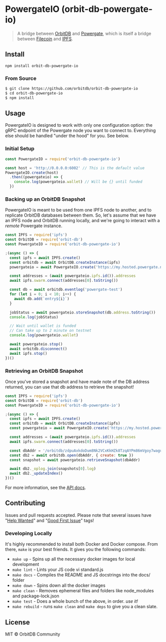 # PowergateIO (orbit-db-powergate-io)

> A bridge between [OrbitDB](https://github.com/orbitdb/orbit-db) and [Powergate](https://docs.textile.io/powergate/), which is itself a bridge between [Filecoin](https://filecoin.io) and [IPFS](https://ipfs.io/).

## Install

`npm install orbit-db-powergate-io`

### From Source

```bash
$ git clone https://github.com/orbitdb/orbit-db-powergate-io
$ cd orbit-db-powergate-io
$ npm install
```

## Usage

PowergateIO is designed to work with only one configuration option: the gRPC
endpoint of the Powergate node you want to connect to. Everything else should be handled
"under the hood" for you. See below.

### Initial Setup

```JavaScript
const PowergateIO = require('orbit-db-powergate-io')

const host = 'http://0.0.0.0:6002' // This is the default value
PowergateIO.create(host)
  .then((powergateio) => {
    console.log(powergateio.wallet) // Will be {} until funded
  })
```

### Backing up an OrbitDB Snapshot

PowergateIO is meant to be used from one IPFS node to another, and to replicate
OrbitDB databases between them. So, let's assume that we have an IPFS node and
OrbitDB running locally, and we're going to interact with a _remote_ Powergate
instance.

```JavaScript
const IPFS = require('ipfs')
const OrbitDB = require('orbit-db')
const PowergateIO = require('orbit-db-powergate-io')

;(async () => {
  const ipfs = await IPFS.create()
  const orbitdb = await OrbitDB.createInstance(ipfs)
  powergateio = await PowergateIO.create('https://my.hosted.powergate.node')

  const addresses = (await powergateio.ipfs.id()).addresses
  await ipfs.swarm.connect(addresses[0].toString())

  const db = await orbitdb.eventlog('powergate-test')
  for (let i = 0; i < 10; i++) {
    await db.add(`entry${i}`)
  }

  jobStatus = await powergateio.storeSnapshot(db.address.toString())
  console.log(jobStatus)

  // Wait until wallet is funded
  // Can take up to 2 minute on testnet
  console.log(powergateio.wallet)

  await powergateio.stop()
  await orbitdb.disconnect()
  await ipfs.stop()
})()
```

### Retrieving an OrbitDB Snapshot

Once you've stored a snapshot and have made note of the DB address returned,
you can use that db address to retrieve the snapshot!

```JavaScript
const IPFS = require('ipfs')
const OrbitDB = require('orbit-db')
const PowergateIO = require('orbit-db-powergate-io')

;(async () => {
  const ipfs = await IPFS.create()
  const orbitdb = await OrbitDB.createInstance(ipfs)
  const powergateio = await PowergateIO.create('https://my.hosted.powergate.node')

  const addresses = (await powergateio.ipfs.id()).addresses
  await ipfs.swarm.connect(addresses[0].toString())

  const dbAddr = '/orbitdb/zdpuAxkdoDum8Nk2VCxKkHZk8TzqAYPm86mVgoy7wagu2UcZB/powergate-test'
  const db2 = await orbitdb.open(dbAddr, { create: true })
  const snapshot = await powergateio.retrieveSnapshot(dbAddr)

  await db2._oplog.join(snapshots[0].log)
  await db2._updateIndex()
})()
```

For more information, see the [API docs](https://orbitdb.github.io/orbit-db-powergate-io/PowergateIO.html).

## Contributing

Issues and pull requests accepted. Please note that several issues have "[Help Wanted]"
and "[Good First Issue]" tags!

[Good First Issue]: (https://github.com/orbitdb/orbit-db-powergate-io/issues?q=is%3Aissue+is%3Aopen+label%3A%22good+first+issue%22)
[Help Wanted]: (https://github.com/orbitdb/orbit-db-powergate-io/issues?q=is%3Aissue+is%3Aopen+label%3A%22help+wanted%22)

### Developing Locally

It's highly recommended to install both Docker and Docker compose. From there, `make` is your
best friends. It gives you the following commands:

- `make up` - Spins up all the necessary docker images for local development
- `make lint` - Lints your JS code vi standard.js
- `make docs` - Compiles the README and JS docstrings into the docs/ folder
- `make down` - Spins down all the docker images
- `make clean` - Removes ephemeral files and folders like node_modules and package-lock.json
- `make test` - Does a whole bunch of the above, in order. *use it!*
- `make rebuild` - runs `make clean` and `make deps` to give you a clean slate.

## License

MIT © OrbitDB Community
